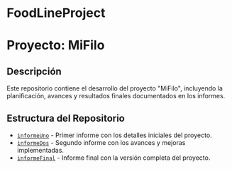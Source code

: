 # FoodLineProject
# Proyecto: MiFilo

## Descripción
Este repositorio contiene el desarrollo del proyecto "MiFilo", incluyendo la planificación, avances y resultados finales documentados en los informes.

## Estructura del Repositorio
- [`informeUno`](./informeUno) - Primer informe con los detalles iniciales del proyecto.
- [`informeDos`](./informeDos) - Segundo informe con los avances y mejoras implementadas.
- [`informeFinal`](./informeFinal) - Informe final con la versión completa del proyecto.
